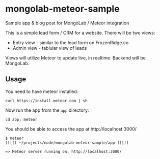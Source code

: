 mongolab-meteor-sample
======================

Sample app &amp; blog post for MongoLab / Meteor integration

This is a simple lead form / CRM for a website. There will be two views:

* Entry view - similar to the lead form on FrozenRidge.co
* Admin view - tablular view of leads

Views will utilize Meteor to update live, in realtime. Backend will be MongoLab.


## Usage

You need to have meteor installed:

`curl https://install.meteor.com | sh`

Now run the app from the `app` directory:

`cd app; meteor`

You should be able to access the app at http://localhost:3000/

```
$ meteor
[[[[[ ~/projects/node/mongolab-meteor-sample/app ]]]]]

=> Meteor server running on: http://localhost:3000/
```
